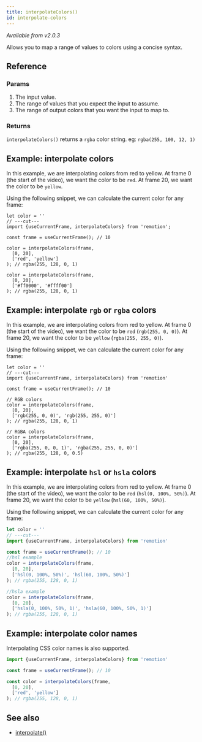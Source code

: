 ```yaml
---
title: interpolateColors()
id: interpolate-colors
---
```


_Available from v2.0.3_

Allows you to map a range of values to colors using a concise syntax.

## Reference

### Params

1. The input value.
2. The range of values that you expect the input to assume.
3. The range of output colors that you want the input to map to.

### Returns

`interpolateColors()` returns a `rgba` color string. eg: `rgba(255, 100, 12, 1)`

## Example: interpolate colors

In this example, we are interpolating colors from red to yellow. At frame 0 (the start of the video), we want the color to be `red`. At frame 20, we want the color to be `yellow`.

Using the following snippet, we can calculate the current color for any frame:

```tsx twoslash
let color = ''
// ---cut---
import {useCurrentFrame, interpolateColors} from 'remotion';

const frame = useCurrentFrame(); // 10

color = interpolateColors(frame,
  [0, 20],
  ['red', 'yellow']
); // rgba(255, 128, 0, 1)

color = interpolateColors(frame,
  [0, 20],
  ['#ff0000', '#ffff00']
); // rgba(255, 128, 0, 1)
```

## Example: interpolate `rgb` or `rgba` colors

In this example, we are interpolating colors from red to yellow. At frame 0 (the start of the video), we want the color to be `red` (`rgb(255, 0, 0)`). At frame 20, we want the color to be `yellow` (`rgba(255, 255, 0)`).

Using the following snippet, we can calculate the current color for any frame:

```tsx twoslash
let color = ''
// ---cut---
import {useCurrentFrame, interpolateColors} from 'remotion'

const frame = useCurrentFrame(); // 10

// RGB colors
color = interpolateColors(frame,
  [0, 20],
  ['rgb(255, 0, 0)', 'rgb(255, 255, 0)']
); // rgba(255, 128, 0, 1)

// RGBA colors
color = interpolateColors(frame,
  [0, 20],
  ['rgba(255, 0, 0, 1)', 'rgba(255, 255, 0, 0)']
); // rgba(255, 128, 0, 0.5)
```

## Example: interpolate `hsl` or `hsla` colors

In this example, we are interpolating colors from red to yellow. At frame 0 (the start of the video), we want the color to be `red` (`hsl(0, 100%, 50%)`). At frame 20, we want the color to be `yellow` (`hsl(60, 100%, 50%)`).

Using the following snippet, we can calculate the current color for any frame:

```ts twoslash
let color = ''
// ---cut---
import {useCurrentFrame, interpolateColors} from 'remotion'

const frame = useCurrentFrame(); // 10
//hsl example
color = interpolateColors(frame,
  [0, 20],
  ['hsl(0, 100%, 50%)', 'hsl(60, 100%, 50%)']
); // rgba(255, 128, 0, 1)

//hsla example
color = interpolateColors(frame,
  [0, 20],
  ['hsla(0, 100%, 50%, 1)', 'hsla(60, 100%, 50%, 1)']
); // rgba(255, 128, 0, 1)
```

## Example: interpolate color names

Interpolating CSS color names is also supported.

```ts twoslash
import {useCurrentFrame, interpolateColors} from 'remotion'

const frame = useCurrentFrame(); // 10

const color = interpolateColors(frame,
  [0, 20],
  ['red', 'yellow']
); // rgba(255, 128, 0, 1)
```

## See also

- [interpolate()](/docs/interpolate)

